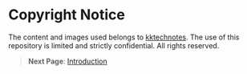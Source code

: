 # Copyright Notice
The content and images used belongs to [kktechnotes](https://github.com/kktechnotes). The use of this repository is limited and strictly confidential. All rights reserved.


> **Next Page**: [Introduction](./Introduction.md)
